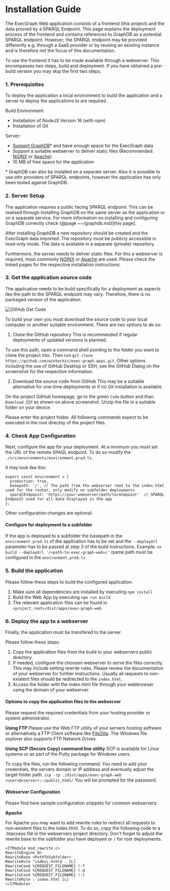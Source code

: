 # Installation Guide

The ExecGraph Web application consists of a frontend (this project) and the data provied by a SPARQL Endpoint. This page explains the deployment process of the frontend and contains references to GraphDB as a potential SPARQL endpoint. However, the SPARQL endpoint may be provided differently e.g. through a SaaS provider or by reusing an existing instance and is therefore not the focus of this documentation.

To use the frontend it has to be made available through a webserver. This encompasses two steps, build and deployment. If you have obtained a pre-build version you may skip the first two steps.

### 1. Prerequisites

To deploy the application a local environment to build the application and a server to deploy the applications to are required.

Build Environment:

- Installation of NodeJS Version 16 (with npm)
- Installation of Git

Server:

- [Support GraphDB](https://graphdb.ontotext.com/documentation/10.0/requirements.html)\* and have enough space for the ExecGraph data
- Support a suitable webserver to deliver static files (Recommended: [NGINX](https://docs.nginx.com/nginx/technical-specs/) or [Apache](https://httpd.apache.org/))
- 10 MB of free space for the application

\* GraphDB can also be installed on a separate server. Also it is possible to use othr providers of SPARQL endpoints, however the application has only been tested against GraphDB.

### 2. Server Setup

The application requires a public facing SPARQL endpoint. This can be realised through installing GraphDB on the same server as the application or on a separate service. For more information on installing and configuring GraphDB correctly check {@page ~~/graphdb.md}[this page].

After installing GraphDB a new repository should be created and the ExecGraph data imported. The repository must be publicly accessible in read-only mode. The data is available in a separate (private) repository.

Furthermore, the server needs to deliver static files. For this a webserver is required, most commonly [NGINX](https://docs.nginx.com/nginx/admin-guide/installing-nginx/installing-nginx-open-source/) or [Apache](https://httpd.apache.org/docs/current/install.html) are used. Please check the linked pages for the respective installation instructions.

### 3. Get the application source code

The application needs to be build specifically for a deployment as aspects like the path to the SPARQL endpoint may vary. Therefore, there is no packaged version of the application.

![GitHub Get Code](media://github_clone.png)

To build your own you must download the source code to your local computer or another suitable environment. There are two options to do so:

1. Clone the GitHub repository
   This is recommended if regular deployments of updated versions is planned.

To use this path, open a command shell pointing to the folder you want to clone the project into. Then run `git clone https://github.com/wintechis/exec-graph-apps.git`. Other options including the use of GitHub Desktop or SSH, see the GitHub Dialog on the screenshot for the respective information.

2. Download the source code from GitHub
   This may be a suitable alternative for one-time deployments or if no Git installation is available.

On the project GitHub homepage, go to the green `Code` button and than `Download ZIP` as shown on above screenshot. Unzip the file in a suitable folder on your device.

Please enter the project folder. All following commands expect to be executed in the root directoy of the project files.

### 4. Check App Configuration

Next, configure the app for your deployment. At a minimum you must set the URL of the remote SPAQL endpoint. To do so modify the `./src/environments/environment.prod.ts`.

It may look like this:

```
export const environment = {
  production: true,
  basepath: '/', // The path from the webserver root to the index.html used for the router, only modify on subfolder deployments
  sparqlEndpoint: 'https://your-webserver/path/to/endpoint'  // SPARQL Endpoint used for all data displayed in the app
};
```

Other configuration changes are optional:

#### Configure for deployment to a subfolder

If the app is deployed to a subfolder the basepath in the `environment.prod.ts` of the application has to be set and the `--deployUrl` parameter has to be passed at step 3 of the build instructions.
Example: `nx build --deployUrl '/<path-to-exec-graph-web>/'` (same path must be configured in the `environment.prod.ts`

### 5. Build the application

Please follow these steps to build the configured application.

1. Make sure all dependencies are installed by executing `npm install`
2. Build the Web App by executing `npm run build`
3. The relevant application files can be found in `<project_root>/dist/apps/exec-graph-web`

### 6. Deploy the app to a webserver

Finally, the application must be transfered to the server.

Please follow these steps:

1. Copy the application files from the build to your webservers public directory.
2. If needed, configure the choosen webserver to serve the files correctly. This may include setting rewrite rules. Please review the documentation of your webserver for further instructions. Usually all requests to non-existent files should be redirected to the `index.html`.
3. Access the folder with the index.html file through your webbrowser using the domain of your webserver.

#### Options to copy the application files to the webserver

Please request the required credentials from your hosting provider or system administrator.

**Using FTP**
Please use the Web FTP utility of your servers hosting software or alternatively a FTP Client software like [FileZilla](https://filezilla-project.org/). The Windows file explorer also supports FTP Network Drives.

**Using SCP (Secure Copy) command line utility**
SCP is available for Linux systems or as part of the Putty package for Windows users.

To copy the files, run the following command. You need to add your credentials, the servers domain or IP address and eventually adjust the target folder path.
`scp -rp ./dist/apps/exec-graph-web <user>@<server>:~/public_html/`
You will be prompted for the password.

#### Webserver Configuration

Please find here sample configuration snippets for common webservers:

**Apache**

For Apache you may want to add rewrite rules to redirect all requests to non-existent files to the index.html.
To do so, copy the following code to a .htaccess file in the webservers project directory. Don't forget to adjust the rewrite base to the subfolder you have deployed or `/` for root deployments.

```
<IfModule mod_rewrite.c>
RewriteEngine On
RewriteBase <PathToSubfolder>
RewriteRule ^index\.html$ - [L]
RewriteCond %{REQUEST_FILENAME} !-f
RewriteCond %{REQUEST_FILENAME} !-d
RewriteCond %{REQUEST_FILENAME} !-l
RewriteRule . index.html [L]
</IfModule>
```
